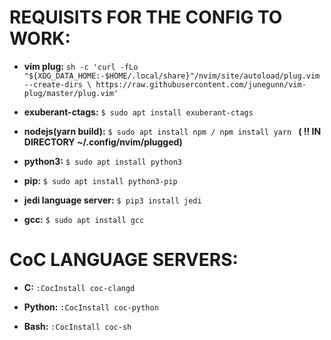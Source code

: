 # **REQUISITS FOR THE CONFIG TO WORK:** 

- **vim plug:** ``` sh -c 'curl -fLo "${XDG_DATA_HOME:-$HOME/.local/share}"/nvim/site/autoload/plug.vim --create-dirs \
       https://raw.githubusercontent.com/junegunn/vim-plug/master/plug.vim' ```  
	
- **exuberant-ctags:** ```$ sudo apt install exuberant-ctags```     
	
- **nodejs(yarn build):** ```$ sudo apt install npm / npm install yarn ``` **( !! IN DIRECTORY ~/.config/nvim/plugged)**    
    
	
- **python3:** ```$ sudo apt install python3 ```     
	
- **pip:** ```$ sudo apt install python3-pip ```    
	
- **jedi language server:** ```$ pip3 install jedi```  
	
- **gcc:** ```$ sudo apt install gcc ```  
  


 # **CoC LANGUAGE SERVERS:**

- **C:**  ```:CocInstall coc-clangd```  
	
- **Python:** ```:CocInstall coc-python ```  
	
- **Bash:** ```:CocInstall coc-sh```   
